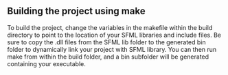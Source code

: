 ## Building the project using make

To build the project, change the variables in the makefile within the build directory to point to the location of your SFML libraries and include files. Be sure to copy the .dll files from the SFML lib folder to the generated bin folder to dynamically link your project with SFML library. You can then run make from within the build folder, and a bin subfolder will be generated containing your executable. 